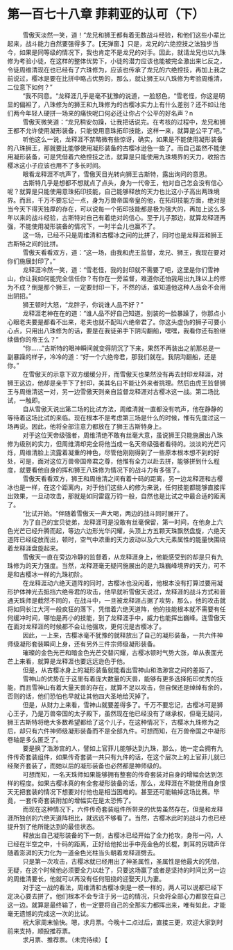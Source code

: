 <h1>第一百七十八章 菲莉亚的认可（下）</h1>
<div id="content">&nbsp&nbsp&nbsp&nbsp&nbsp&nbsp&nbsp&nbsp
 雪傲天淡然一笑，道！“龙兄和狮王都有着无数战斗经验，和他们这些小辈比起来，战斗能力自然要强得多了。【无弹窗.】只是，龙兄的六绝控技之法独步当今，如果是同等级的情况下，我也肯定不是龙兄的对手。因此，就请龙兄也以九珠修为考验小徒，在这样的整体优势下，小徒的潜力应该也能被完全激出来匕反之，令徒周维清现在也已经有了六珠修为，应该也传承了龙兄的六绝控技，再加上我之前说过，樱冰是要在比拼中略占优势的，那么，就让狮王以八珠修为考验周维清，二位意下如何？”
 <br/>&nbsp&nbsp&nbsp&nbsp&nbsp&nbsp&nbsp&nbsp
 “我不同意。“龙释涯几乎是毫不犹豫的说道，一脸怒色，“雪老怪，你这是明显的偏袒了，八珠修为的狮王和九珠修为的古樱冰实力上有什么差别？还不如让他们两今年轻人硬拼一场来的痛快呢口何必还让你占个公平的好名声？n
 <br/>&nbsp&nbsp&nbsp&nbsp&nbsp&nbsp&nbsp&nbsp
 雪傲天微笑道：“龙兄稍安勿躁，让我把话说完。在考核的过程中，龙兄和狮王都不允许使用凝形装备，只能使用意珠拓印技能，这样一来，就算是公平了吧。”
 <br/>&nbsp&nbsp&nbsp&nbsp&nbsp&nbsp&nbsp&nbsp
 听他这么一说，龙释涯不禁略微有些惊讶，确实，如果是不能使用凝形装备的八珠狮王，那就要比能够使用凝形装备的古樱冰逊色一些了。而自己虽然不能使用凝形装备，可是凭借着六绝控技之法，就算是只能使用九珠境界的天力，收拾古樱冰这小子应该也用不了多长时间。
 <br/>&nbsp&nbsp&nbsp&nbsp&nbsp&nbsp&nbsp&nbsp
 眼看龙释涯不吭声了，雪傲天目光转向狮王古斯特，露出询问的意思。
 <br/>&nbsp&nbsp&nbsp&nbsp&nbsp&nbsp&nbsp&nbsp
 古斯特几乎是想都不想就点了点头，身为一代帝王，他对自己怎会没有信心呢？就算是只能使用意珠拓印技能，自己能够释放的天力也比这小子高出两珠境界。而且，千万不要忘记一点，身为万兽帝国帝皇的他，在拓印技能方面，绝对是当今天下得天独厚的存在，可以说每一个拓印技能都是极为强大的，再加上这么多年以来的战斗经验，古斯特对自己有着绝对的信心。至于儿子那边，就算龙释涯再强，不能使用凝形装备的情况下，一时半会儿也赢不了。
 <br/>&nbsp&nbsp&nbsp&nbsp&nbsp&nbsp&nbsp&nbsp
 这一场，已经不只是周维清和古樱冰之间的比拼了，同时也是龙释涯和狮王古斯特之间的比拼。
 <br/>&nbsp&nbsp&nbsp&nbsp&nbsp&nbsp&nbsp&nbsp
 雪傲天看看双方，道：“这一场，由我和虎王监督，龙兄、狮王，我现在要对你们施展封印了。”
 <br/>&nbsp&nbsp&nbsp&nbsp&nbsp&nbsp&nbsp&nbsp
 龙释涯冷然一笑，道：“雪老怪，我的封印就不需要了吧，这里是你们雪神山，你让我如何能完全信任你？有你在一旁监督，难道你还怕我用出九珠以上的修为不成？倒是那个狮王，一定要封印一下，不然的话，谁知道他这种人品会不会用出阴招。”
 <br/>&nbsp&nbsp&nbsp&nbsp&nbsp&nbsp&nbsp&nbsp
 狮王顿时大怒，“龙胖子，你说谁人品不好？”
 <br/>&nbsp&nbsp&nbsp&nbsp&nbsp&nbsp&nbsp&nbsp
 龙释涯老神在在的道：“谁人品不好自己知道。别装的一脸暴躁了，你那点小心眼老夫要是都看不出来，老夫也就不配叫六绝帝君了。你这头虚伪的狮子可要小心点，只用出八珠修为的话，要是在我徒弟手下阴沟翻船，嘿嘿，我看你还有脸继续做你的帝王么？”
 <br/>&nbsp&nbsp&nbsp&nbsp&nbsp&nbsp&nbsp&nbsp
 “你……”古斯特的眼神瞬间就变得阴沉了下来，果然不再装出之前那总是一副暴躁的样子，冷冷的道：“好一个六绝帝君，那我们就在。我阴沟翻船，还是你。”
 <br/>&nbsp&nbsp&nbsp&nbsp&nbsp&nbsp&nbsp&nbsp
 在雪傲天的示意下双方缓缓分开，而雪傲天也果然没有再去封印龙释涯，对狮王这边，他却是亲手下了封印，美其名曰不能让外来者挑理。然后由虎王监督狮王与周维清这一对，另一边雪傲天则亲自监督龙释涯对古樱冰这一战。第二场比试，一触即。
 <br/>&nbsp&nbsp&nbsp&nbsp&nbsp&nbsp&nbsp&nbsp
 自从雪傲天说出第二场的比试方法，周维清就一直都没有吭声，他在静静的等待着这场比试的来临。现在根本不是考虑第三场是什么的时候，惟有先度过这一场再说。因此，他将全部注意力都放在了狮王古斯特身上。
 <br/>&nbsp&nbsp&nbsp&nbsp&nbsp&nbsp&nbsp&nbsp
 对于这位天帝级强者，周维清绝不敢有丝毫大意，虽说狮王只能施展出八珠修为级别的实力，但周维清却完全将他当成一名天帝级强者看待的。淡淡的光芒闪烁，周维清脸上流露着凝重的神色，尽管他刚刚得到了一些原本根本想不到的好处，可是，面对这位万兽帝国帝君之尊，他惟有全力以赴去拼，能够拼到什么程度，就要看他自身的挥和狮王八珠修为情况下的战斗力有多强了。
 <br/>&nbsp&nbsp&nbsp&nbsp&nbsp&nbsp&nbsp&nbsp
 雪傲天看看双方，狮王和周维清之间有着十码的距离，另一边龙释涯和古樱冰也是一样，在这个距离内，对于他们这些人的修为来说，任何技能都能够直接挥出效果，一旦动攻击，那就是如同雷霆万钧一般，自然也是比试之中最合适的距离了。
 <br/>&nbsp&nbsp&nbsp&nbsp&nbsp&nbsp&nbsp&nbsp
 “比试开始。“伴随着雪傲天一声大喝，两边的战斗同时展开了。
 <br/>&nbsp&nbsp&nbsp&nbsp&nbsp&nbsp&nbsp&nbsp
 为了自己的宝贝徒弟，龙释涯可是没敢有丝毫保留，第一时间，在他身上六色光芒已经升腾而起，等边六边形光华闪耀，头顶上方五颗天珠飘然盘旋，六绝天道阵已经绽放而出，顿时，空气中浓重的天力波动以及六大元素属性的能量快围绕着龙释涯盘旋起来。
 <br/>&nbsp&nbsp&nbsp&nbsp&nbsp&nbsp&nbsp&nbsp
 雪傲天一直在旁边冷静的监督着，从龙释涯身上，他能感受到的却是只有九珠修为的天力强度。当然，龙释涯毫无疑问施展出的是九珠巍峰境界的天力，可不是和古樱冰一样的九珠初阶。
 <br/>&nbsp&nbsp&nbsp&nbsp&nbsp&nbsp&nbsp&nbsp
 在龙释涯动六绝天道阵的同时，古樱冰也没闲着，他根本没有打算过要用凝形护体神光去抵挡六绝帝君的攻击，他早就听雪傲天说过，龙释涯的战斗方式和普通天珠师是截然不同的，在战斗中，一旦被龙释涯占据了攻势，那么，他的攻击就将如同长江大河一般疯狂的落下，凭借着六绝天道阵，他的技能根本就不需要有任何缓冲时间，哪怕是再小的技能，到了龙释涯手中，威力也能挥出巍峰。连雪傲天在面对龙释涯的时候都不会让他强攻，更何况是古樱冰了。
 <br/>&nbsp&nbsp&nbsp&nbsp&nbsp&nbsp&nbsp&nbsp
 因此，一上来，古樱冰毫不犹豫的就释放出了自己的凝形装备，一共六件神师级凝形套装瞬间上身，还有另外三件宗师级凝形装备。
 <br/>&nbsp&nbsp&nbsp&nbsp&nbsp&nbsp&nbsp&nbsp
 璀璨的金色光芒和暗金色光芒交替闪耀，古樱冰顿时气势大涨，单从表面光芒上来看，就算是龙释涯也要远远逊色于他。
 <br/>&nbsp&nbsp&nbsp&nbsp&nbsp&nbsp&nbsp&nbsp
 但是，从古樱冰身上的凝形装备就能看出雪神山和浩渺宫之间的差距了。
 <br/>&nbsp&nbsp&nbsp&nbsp&nbsp&nbsp&nbsp&nbsp
 雪神山的优势在于这里有着庞大数量的天兽，能够有更多选择拓印优秀的技能，而且雪神山有着大量天兽的存在，就算不足以攻击，但自保还是绰绰有余的，否则的话，他们恐怕也早就让其他四大圣地给灭掉了。
 <br/>&nbsp&nbsp&nbsp&nbsp&nbsp&nbsp&nbsp&nbsp
 但是，从财力上来看，雪神山就要差得多了。千万不要忘记，古樱冰可是狮心王子，乃是万兽帝国的太子殿下，虽然现在他已经没有了继承权，但毫无疑问，狮王古斯特将绝大多数希望都给了这个儿子，在这种情况下，古樱冰九珠修为之后，却只有六件神师级凝形装备而不是全部九件。可想而知，在万兽帝国之中凝形卷轴是多么匿乏了。
 <br/>&nbsp&nbsp&nbsp&nbsp&nbsp&nbsp&nbsp&nbsp
 要是换了浩渺宫的人，譬如上官菲儿能够达到九珠，那么，她一定会拥有九件传奇套装组件，如果传奇套装一共只有九件的话，在这个层次上的上官菲儿就已经聚齐套装了，而她以后的凝形装备也必然都是神师级的。
 <br/>&nbsp&nbsp&nbsp&nbsp&nbsp&nbsp&nbsp&nbsp
 可想而知，一名天珠师如果能够拥有整套的传奇套装对自身的增幅会达到怎样的程度。如果古樱冰真的有全套凝形装备的话，那么，龙释涯在不能使用自身恨天无把套装的情况下想要对付他也是相当困难的。甚至还可能输掉这场比赛。毕竟，一套传奇套装附加的增幅实在是太恐怖了。
 <br/>&nbsp&nbsp&nbsp&nbsp&nbsp&nbsp&nbsp&nbsp
 而现在这种情况下，六件传奇套装组件所带来的优势虽然存在，但是和龙释涯所独创的六绝天道阵相比，就远远不够看了。当然，古樱冰此时的战斗力也已经提升到了他所能达到的最佳状态。
 <br/>&nbsp&nbsp&nbsp&nbsp&nbsp&nbsp&nbsp&nbsp
 释放出自己凝形装备的下一刻，古樱冰已经开始了全力抢攻，身形一闪，人已经在半空之中，十码的距离，正好给他抡出手中亮金色的长棍，刺耳的厉啸声伴随着澎湃的天力化为一道金色光柱当头朝着龙释涯劈去。
 <br/>&nbsp&nbsp&nbsp&nbsp&nbsp&nbsp&nbsp&nbsp
 只是第一次攻击，古樱冰就已经用出了神圣属性，圣属性是他最大的凭借，无疑，在这个时候他必须要全力以赴了，只要这场赢了或者是坚持的时间比另一边的周维清要长，他就可以再没有任何阻挠的迎娶天儿为妻。
 <br/>&nbsp&nbsp&nbsp&nbsp&nbsp&nbsp&nbsp&nbsp
 对于这一战的看法，周维清和古樱冰倒是一模一样的，两人可以说都已经下定决心要去拼了。他们根本不会专注于另一边的情况，只会将全部心力都放在自己这一边。就算是最终输了，也一定要将自己的全那实力都挥出来，唯有如此，才能毫无遗憾的完成这一次的比试。
 <br/>&nbsp&nbsp&nbsp&nbsp&nbsp&nbsp&nbsp&nbsp
 祝大家周末愉快。嗯，求月票。今晚十二点过后，直接三更，欢迎大家到时前来支持，顺投推荐票。
 <br/>&nbsp&nbsp&nbsp&nbsp&nbsp&nbsp&nbsp&nbsp
 求月票、推荐票。（未完待续）【
 <br/>&nbsp&nbsp&nbsp&nbsp&nbsp&nbsp&nbsp&nbsp
 <br/>&nbsp&nbsp&nbsp&nbsp&nbsp&nbsp&nbsp&nbsp
</div>
